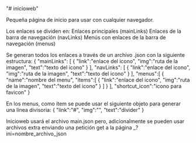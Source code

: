 "# inicioweb" 

Pequeña página de inicio para usar con cualquier navegador.

Los enlaces se dividen en:
Enlaces principales (mainLinks)
Enlaces de la barra de navegación (navLinks)
Menús con enlaces de la barra de navegación (menus)

Se generan todos los enlaces a través de un archivo .json con la siguiente estructura:
{
  "mainLinks": [
    {
      "link":"enlace del icono",
      "img":"ruta de la imagen",
      "text":"texto del icono"
    }
  ],
  "navLinks": [
    {
      "link":"enlace del icono",
      "img":"ruta de la imagen",
      "text":"texto del icono"
    }
  ],
  "menus":[
    {
      "name":"nombre del menu",
      "items":[
        {
          "link":"enlace del icono",
          "img":"ruta de la imagen",
          "text":"texto del icono"
        }
      ]
    }
  ],
  "shortcut_icon":"icono para favicon"
}

En los menus, como item se puede usar el siguiente objeto para generar una línea divisoria:
{
  "link":"#",
  "img":"",
  "text":"divider"
}

Inicioweb usará el archivo main.json pero, adicionalmente se pueden usar archivos extra enviando
una petición get a la página _?ini=nombre_archivo_json


